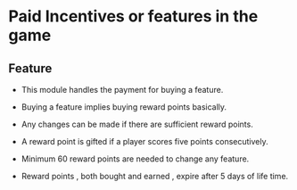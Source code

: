 # Paid Incentives or features in the game

## Feature

  * This module handles the payment for buying a feature.
  
  * Buying a feature implies buying reward points basically.
  
  * Any changes can be made if there are sufficient reward points.
  
  * A reward point is gifted if a player scores five points consecutively.
  
  * Minimum 60 reward points are needed to change any feature.
  
  * Reward points , both bought and earned , expire after 5 days of life time. 
